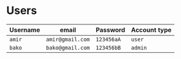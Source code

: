 # Users



| Username | email            | Password   | Account type |
|----------|------------------|------------|--------------|
| `amir`   | `amir@gmail.com` | `123456aA` | `user`       |
| `bako`   | `bako@gmail.com` | `123456bB` | `admin`      |


